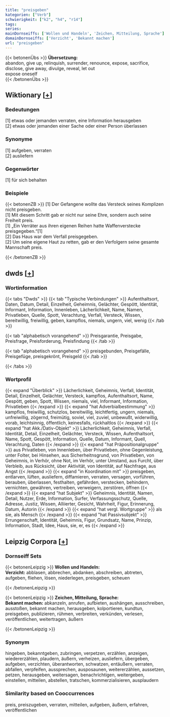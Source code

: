 ```yaml
---
title: "preisgeben"
kategorien: ["Verb"]
schwierigkeit: ["k2", "h4", "r14"]
tags:
series:
mainDornseiffs: ['Wollen und Handeln', 'Zeichen, Mitteilung, Sprache']
domainDornseiffs: ['Verzicht', 'Bekannt machen']
url: "preisgeben"
---
```


{{< betonenÜbs >}}
**Übersetzung:**  
abandon, give up, relinquish, surrender, renounce, expose, sacrifice, disclose, give away, divulge, reveal, let out  
expose oneself  
{{< /betonenÜbs >}}

## Wiktionary [[+](https://de.wiktionary.org/wiki/preisgeben)]

### Bedeutungen
[1] etwas oder jemanden verraten, eine Information herausgeben  
[2] etwas oder jemanden einer Sache oder einer Person überlassen  

### Synonyme
[1] aufgeben, verraten  
[2] ausliefern  

### Gegenwörter
[1] für sich behalten  

### Beispiele
{{< betonenZB >}}
[1] Der Gefangene wollte das Versteck seines Komplizen nicht preisgeben.  
[1] Mit diesem Schritt gab er nicht nur seine Ehre, sondern auch seine Freiheit preis.  
[1] „Ein Verräter aus ihren eigenen Reihen hatte Waffenverstecke preisgegeben.“[1]  
[2] Das Haus war dem Verfall preisgegeben.  
[2] Um seine eigene Haut zu retten, gab er den Verfolgern seine gesamte Mannschaft preis.  

{{< /betonenZB >}}


## dwds [[+](https://www.dwds.de/wb/preisgeben)]

### Wortinformation
{{< tabs "Dwds" >}}
{{< tab "Typische Verbindungen" >}}
Aufenthaltsort, Daten, Datum, Detail, Einzelheit, Geheimnis, Gelächter, Gespött, Identität, Informant, Information, Innenleben, Lächerlichkeit, Name, Namen, Privatleben, Quelle, Spott, Verachtung, Verfall, Versteck, Wissen, bereitwillig, freiwillig, geben, kampflos, niemals, ungern, viel, wenig
{{< /tab >}}

{{< tab "alphabetisch vorangehend" >}}
Preisgarantie, Preisgabe, Preisfrage, Preisforderung, Preisfindung
{{< /tab >}}

{{< tab "alphabetisch vorangehend" >}}
preisgebunden, Preisgefälle, Preisgefüge, preisgekrönt, Preisgeld
{{< /tab >}}

{{< /tabs >}}

### Wortprofil
{{< expand "Überblick" >}} Lächerlichkeit, Geheimnis, Verfall, Identität, Detail, Einzelheit, Gelächter, Versteck, kampflos, Aufenthaltsort, Name, Gespött, geben, Spott, Wissen, niemals, viel, Informant, Information, Privatleben {{< /expand >}}
{{< expand "hat Adverbialbestimmung" >}} kampflos, freiwillig, schutzlos, bereitwillig, leichtfertig, ungern, niemals, unfreiwillig, zögernd, freimütig, soviel, viel, zuviel, unbewußt, widerwillig, vorab, leichtsinnig, öffentlich, keinesfalls, rückhaltlos {{< /expand >}}
{{< expand "hat Akk./Dativ-Objekt" >}} Lächerlichkeit, Geheimnis, Verfall, Identität, Detail, Einzelheit, Gelächter, Versteck, Wissen, Aufenthaltsort, Name, Spott, Gespött, Information, Quelle, Datum, Informant, Quell, Verachtung, Daten {{< /expand >}}
{{< expand "hat Präpositionalgruppe" >}} aus Privatleben, von Innenleben, über Privatleben, ohne Gegenleistung, unter Folter, bei Hinsehen, aus Sicherheitnsgrund, von Privatleben, von Geheimnis, in Verhör, ohne Not, im Verhör, unter Umstand, aus Furcht, über Verbleib, aus Rücksicht, über Aktivität, von Identität, auf Nachfrage, aus Angst {{< /expand >}}
{{< expand "in Koordination mit" >}} preisgeben, entlarven, lüften, ausliefern, diffamieren, verraten, versagen, vorführen, berauben, überlassen, festhalten, gefährden, verstecken, behindern, vernichten, gewähren, vertreiben, verweigern, zerstören, öffnen {{< /expand >}}
{{< expand "hat Subjekt" >}} Geheimnis, Identität, Namen, Detail, Nutzer, Erde, Information, Surfer, Verfassungsschutz, Quelle, Adresse, Justiz, Wissen, Alliierter, Gesicht, Wahrheit, Figur, Erinnerung, Datum, Autorin {{< /expand >}}
{{< expand "hat vergl. Wortgruppe" >}} als sie, als Mensch {{< /expand >}}
{{< expand "hat Passivsubjekt" >}} Errungenschaft, Identität, Geheimnis, Figur, Grundsatz, Name, Prinzip, Information, Stadt, Idee, Haus, sie, er, es {{< /expand >}}

## Leipzig Corpora [[+](https://corpora.uni-leipzig.de/en/res?word=preisgeben&corpusId=deu_newscrawl-public_2018)]

### Dornseiff Sets
{{< betonenLeipzig >}}
**Wollen und Handeln:**  
**Verzicht:** abblasen, abbrechen, abdanken, abschreiben, abtreten, aufgeben, fliehen, lösen, niederlegen, preisgeben, scheuen  

{{< /betonenLeipzig >}}


{{< betonenLeipzig >}}
**Zeichen, Mitteilung, Sprache:**  
**Bekannt machen:** abkanzeln, anrufen, aufbieten, aushängen, ausschreiben, ausstoßen, bekannt machen, herausgeben, kolportieren, kundtun, preisgeben, publizieren, rühmen, verbreiten, verkünden, verlesen, veröffentlichen, weitertragen, äußern  

{{< /betonenLeipzig >}}

### Synonym
hingeben, bekanntgeben, zubringen, verpetzen, erzählen, anzeigen, wiedererzählen, plaudern, äußern, verheizen, ausliefern, übergeben, aufgeben, verzichten, überantworten, schwatzen, entäußern, verraten, abfallen, verpfeifen, aussprechen, ausposaunen, weitererzählen, aussetzen, petzen, herausgeben, weitersagen, benachrichtigen, weitergeben, einstellen, mitteilen, abstellen, tratschen, kommerzialisieren, ausplaudern


### Similarity based on Cooccurrences
preis, preiszugeben, verraten, mitteilen, aufgeben, äußern, erfahren, veröffentlichen


